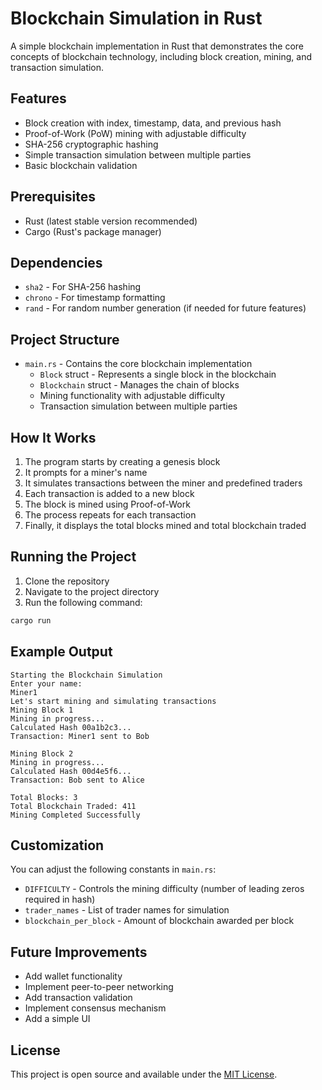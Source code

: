 # Blockchain Simulation in Rust

A simple blockchain implementation in Rust that demonstrates the core concepts of blockchain technology, including block creation, mining, and transaction simulation.

## Features

- Block creation with index, timestamp, data, and previous hash
- Proof-of-Work (PoW) mining with adjustable difficulty
- SHA-256 cryptographic hashing
- Simple transaction simulation between multiple parties
- Basic blockchain validation

## Prerequisites

- Rust (latest stable version recommended)
- Cargo (Rust's package manager)

## Dependencies

- `sha2` - For SHA-256 hashing
- `chrono` - For timestamp formatting
- `rand` - For random number generation (if needed for future features)

## Project Structure

- `main.rs` - Contains the core blockchain implementation
  - `Block` struct - Represents a single block in the blockchain
  - `Blockchain` struct - Manages the chain of blocks
  - Mining functionality with adjustable difficulty
  - Transaction simulation between multiple parties

## How It Works

1. The program starts by creating a genesis block
2. It prompts for a miner's name
3. It simulates transactions between the miner and predefined traders
4. Each transaction is added to a new block
5. The block is mined using Proof-of-Work
6. The process repeats for each transaction
7. Finally, it displays the total blocks mined and total blockchain traded

## Running the Project

1. Clone the repository
2. Navigate to the project directory
3. Run the following command:

```bash
cargo run
```

## Example Output

```
Starting the Blockchain Simulation
Enter your name:
Miner1
Let's start mining and simulating transactions
Mining Block 1
Mining in progress... 
Calculated Hash 00a1b2c3...
Transaction: Miner1 sent to Bob

Mining Block 2
Mining in progress... 
Calculated Hash 00d4e5f6...
Transaction: Bob sent to Alice

Total Blocks: 3
Total Blockchain Traded: 411
Mining Completed Successfully
```

## Customization

You can adjust the following constants in `main.rs`:

- `DIFFICULTY` - Controls the mining difficulty (number of leading zeros required in hash)
- `trader_names` - List of trader names for simulation
- `blockchain_per_block` - Amount of blockchain awarded per block

## Future Improvements

- Add wallet functionality
- Implement peer-to-peer networking
- Add transaction validation
- Implement consensus mechanism
- Add a simple UI

## License

This project is open source and available under the [MIT License](LICENSE).